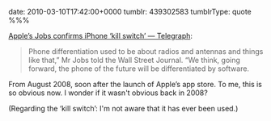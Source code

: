date: 2010-03-10T17:42:00+0000
tumblr: 439302583
tumblrType: quote
%%%

[Apple’s Jobs confirms iPhone ‘kill switch’ — Telegraph](http://www.telegraph.co.uk/technology/3358134/Apples-Jobs-confirms-iPhone-kill-switch.html):

> Phone differentiation used to be about radios and antennas and things like that,” Mr Jobs told the Wall Street Journal. “We think, going forward, the phone of the future will be differentiated by software.

From August 2008, soon after the launch of Apple’s app store. To me, this is so obvious now. I wonder if it wasn't obvious back in 2008?

(Regarding the ‘kill switch’: I'm not aware that it has ever been used.)
